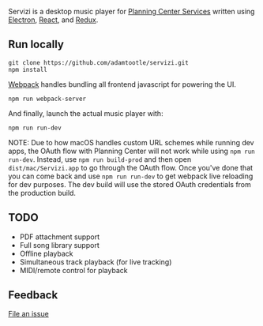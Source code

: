 Servizi is a desktop music player for [Planning Center Services](https://planning.center/services/) written using [Electron](https://github.com/electron/electron), [React](https://github.com/facebook/react), and [Redux](https://github.com/reactjs/redux).

## Run locally

```
git clone https://github.com/adamtootle/servizi.git
npm install
```
[Webpack](https://github.com/webpack/webpack) handles bundling all frontend javascript for powering the UI.
```
npm run webpack-server
```
And finally, launch the actual music player with:
```
npm run run-dev
```
NOTE: Due to how macOS handles custom URL schemes while running dev apps, the OAuth flow with Planning Center will not work while using `npm run run-dev`. Instead, use `npm run build-prod` and then open `dist/mac/Servizi.app` to go through the OAuth flow. Once you've done that you can come back and use `npm run run-dev` to get webpack live reloading for dev purposes. The dev build will use the stored OAuth credentials from the production build.

## TODO

- PDF attachment support
- Full song library support
- Offline playback
- Simultaneous track playback (for live tracking)
- MIDI/remote control for playback

## Feedback

[File an issue](https://github.com/adamtootle/servizi/issues)